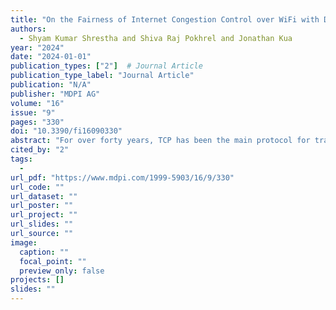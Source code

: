 ```yaml
---
title: "On the Fairness of Internet Congestion Control over WiFi with Deep Reinforcement Learning"
authors:
  - Shyam Kumar Shrestha and Shiva Raj Pokhrel and Jonathan Kua
year: "2024"
date: "2024-01-01"
publication_types: ["2"]  # Journal Article
publication_type_label: "Journal Article"
publication: "N/A"
publisher: "MDPI AG"
volume: "16"
issue: "9"
pages: "330"
doi: "10.3390/fi16090330"
abstract: "For over forty years, TCP has been the main protocol for transporting data on the Internet. To improve congestion control algorithms (CCAs), delay bounding algorithms such as Vegas, FAST, BBR, PCC, and Copa have been developed. However, despite being designed to ensure fairness between data flows, these CCAs can still lead to unfairness and, in some cases, even cause data flow starvation in WiFi networks under certain conditions. We propose a new CCA switching solution that works with existing TCP and WiFi standards. This solution is offline and uses Deep Reinforcement Learning (DRL) trained on features such as noncongestive delay variations to predict and prevent extreme unfairness and starvation. Our DRL-driven approach allows for dynamic and efficient CCA switching. We have tested our design preliminarily in realistic datasets, ensuring that they support both fairness and efficiency over WiFi networks, which requires further investigation and extensive evaluation before online deployment."
cited_by: "2"
tags:
  - 
url_pdf: "https://www.mdpi.com/1999-5903/16/9/330"
url_code: ""
url_dataset: ""
url_poster: ""
url_project: ""
url_slides: ""
url_source: ""
image:
  caption: ""
  focal_point: ""
  preview_only: false
projects: []
slides: ""
---
```


